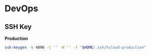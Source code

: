 # DevOps

## SSH Key

**Production**

```bash
ssh-keygen -b 4096 -C '' -N '' -f "$HOME/.ssh/hcloud-production"
```
